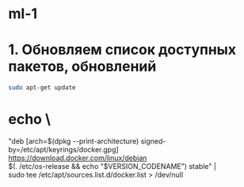 # ml-1 


# 1. Обновляем список доступных пакетов, обновлений

```bash
sudo apt-get update
```
# echo \
  "deb [arch=$(dpkg --print-architecture) signed-by=/etc/apt/keyrings/docker.gpg] https://download.docker.com/linux/debian \
  $(. /etc/os-release && echo "$VERSION_CODENAME") stable" | \
  sudo tee /etc/apt/sources.list.d/docker.list > /dev/null
